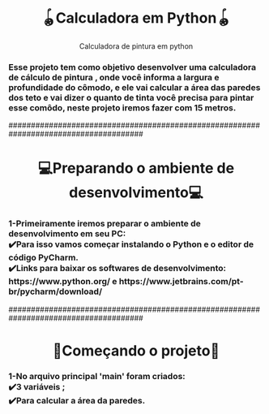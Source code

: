 
<h1 align="center">🪀Calculadora em Python🪀</h1>
<p align="center">Calculadora de pintura em python</p>
<h3> 
  Esse projeto tem como objetivo desenvolver uma calculadora de cálculo de  pintura , onde você informa a largura e profundidade do cômodo,
  e ele vai calcular a área das paredes dos teto e vai dizer o quanto de  tinta você precisa para pintar esse comôdo, neste projeto iremos fazer com 15 metros.
 </h3> 
 
 ######################################################################################
 
 <h1 align="center">💻Preparando o ambiente de desenvolvimento💻</h1>
 <h3> 
  1-Primeiramente iremos preparar o ambiente de desenvolvimento em seu PC:
  <br>✔️Para isso vamos começar instalando o Python e o editor de código PyCharm.
  <br>✔️Links para baixar os softwares de desenvolvimento:
  <br> https://www.python.org/ e https://www.jetbrains.com/pt-br/pycharm/download/ 
 </h3>
 
  ######################################################################################
  
 <h1 align="center">🔨Começando o projeto🔨</h1>
 <h3>1-No arquivo principal 'main' foram criados:
  <br> ✔️3 variáveis ;
  <br> ✔️Para calcular a área da paredes.
 </h3>

